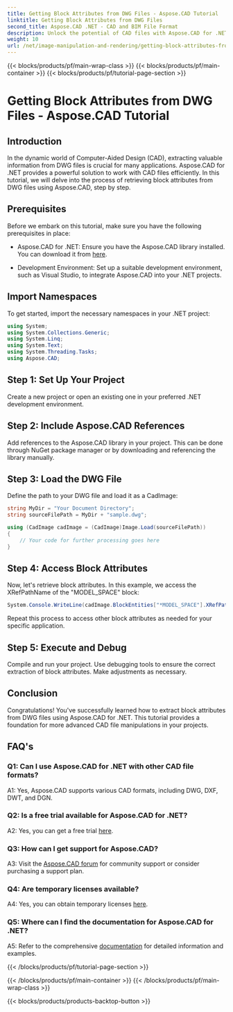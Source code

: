 ```yaml
---
title: Getting Block Attributes from DWG Files - Aspose.CAD Tutorial
linktitle: Getting Block Attributes from DWG Files
second_title: Aspose.CAD .NET - CAD and BIM File Format
description: Unlock the potential of CAD files with Aspose.CAD for .NET. Extract block attributes effortlessly.
weight: 10
url: /net/image-manipulation-and-rendering/getting-block-attributes-from-dwg/
---
```


{{< blocks/products/pf/main-wrap-class >}}
{{< blocks/products/pf/main-container >}}
{{< blocks/products/pf/tutorial-page-section >}}

# Getting Block Attributes from DWG Files - Aspose.CAD Tutorial

## Introduction

In the dynamic world of Computer-Aided Design (CAD), extracting valuable information from DWG files is crucial for many applications. Aspose.CAD for .NET provides a powerful solution to work with CAD files efficiently. In this tutorial, we will delve into the process of retrieving block attributes from DWG files using Aspose.CAD, step by step.

## Prerequisites

Before we embark on this tutorial, make sure you have the following prerequisites in place:

- Aspose.CAD for .NET: Ensure you have the Aspose.CAD library installed. You can download it from [here](https://releases.aspose.com/cad/net/).

- Development Environment: Set up a suitable development environment, such as Visual Studio, to integrate Aspose.CAD into your .NET projects.

## Import Namespaces

To get started, import the necessary namespaces in your .NET project:

```csharp
using System;
using System.Collections.Generic;
using System.Linq;
using System.Text;
using System.Threading.Tasks;
using Aspose.CAD;
```

## Step 1: Set Up Your Project

Create a new project or open an existing one in your preferred .NET development environment.

## Step 2: Include Aspose.CAD References

Add references to the Aspose.CAD library in your project. This can be done through NuGet package manager or by downloading and referencing the library manually.

## Step 3: Load the DWG File

Define the path to your DWG file and load it as a CadImage:

```csharp
string MyDir = "Your Document Directory";
string sourceFilePath = MyDir + "sample.dwg";

using (CadImage cadImage = (CadImage)Image.Load(sourceFilePath))
{
    // Your code for further processing goes here
}
```

## Step 4: Access Block Attributes

Now, let's retrieve block attributes. In this example, we access the XRefPathName of the "MODEL_SPACE" block:

```csharp
System.Console.WriteLine(cadImage.BlockEntities["*MODEL_SPACE"].XRefPathName);
```

Repeat this process to access other block attributes as needed for your specific application.

## Step 5: Execute and Debug

Compile and run your project. Use debugging tools to ensure the correct extraction of block attributes. Make adjustments as necessary.

## Conclusion

Congratulations! You've successfully learned how to extract block attributes from DWG files using Aspose.CAD for .NET. This tutorial provides a foundation for more advanced CAD file manipulations in your projects.

## FAQ's

### Q1: Can I use Aspose.CAD for .NET with other CAD file formats?

A1: Yes, Aspose.CAD supports various CAD formats, including DWG, DXF, DWT, and DGN.

### Q2: Is a free trial available for Aspose.CAD for .NET?

A2: Yes, you can get a free trial [here](https://releases.aspose.com/).

### Q3: How can I get support for Aspose.CAD?

A3: Visit the [Aspose.CAD forum](https://forum.aspose.com/c/cad/19) for community support or consider purchasing a support plan.

### Q4: Are temporary licenses available?

A4: Yes, you can obtain temporary licenses [here](https://purchase.aspose.com/temporary-license/).

### Q5: Where can I find the documentation for Aspose.CAD for .NET?

A5: Refer to the comprehensive [documentation](https://reference.aspose.com/cad/net/) for detailed information and examples.

{{< /blocks/products/pf/tutorial-page-section >}}

{{< /blocks/products/pf/main-container >}}
{{< /blocks/products/pf/main-wrap-class >}}

{{< blocks/products/products-backtop-button >}}

